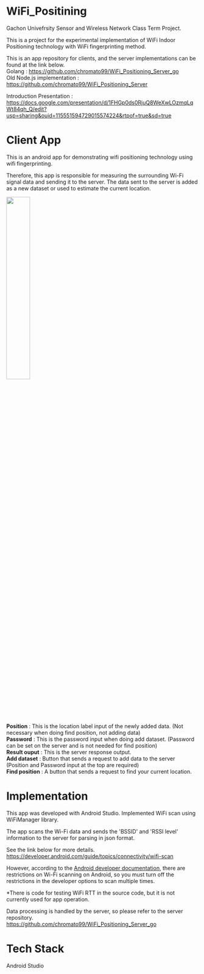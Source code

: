 # WiFi_Positining

Gachon Univefrsity Sensor and Wireless Network Class Term Project.
 
This is a project for the experimental implementation of WiFi Indoor Positioning technology with WiFi fingerprinting method.

This is an app repository for clients, and the server implementations can be found at the link below.<br>
Golang : https://github.com/chromato99/WiFi_Positioning_Server_go<br>
Old Node.js implementation : https://github.com/chromato99/WiFi_Positioning_Server


Introduction Presentation : https://docs.google.com/presentation/d/1FHGp0ds0RjuQ8WeXwLOzmqLqWt84qh_Q/edit?usp=sharing&ouid=115551594729015574224&rtpof=true&sd=true

# Client App

This is an android app for demonstrating wifi positioning technology using wifi fingerprinting.

Therefore, this app is responsible for measuring the surrounding Wi-Fi signal data and sending it to the server. The data sent to the server is added as a new dataset or used to estimate the current location.

<img src="https://user-images.githubusercontent.com/20539422/175869621-58972adb-6cb1-4256-bdf8-72800a8674d1.png" width=35% height=35%>

<b>Position</b> : This is the location label input of the newly added data. (Not necessary when doing find position, not adding data)<br>
<b>Password</b> : This is the password input when doing add dataset. (Password can be set on the server and is not needed for find position)<br>
<b>Result ouput</b> : This is the server response output.<br>
<b>Add dataset</b> : Button that sends a request to add data to the server (Position and Password input at the top are required)<br>
<b>Find position</b> : A button that sends a request to find your current location.

# Implementation

This app was developed with Android Studio.
Implemented WiFi scan using WiFiManager library. 

The app scans the Wi-Fi data and sends the 'BSSID' and 'RSSI level' information to the server for parsing in json format.

See the link below for more details.<br>
https://developer.android.com/guide/topics/connectivity/wifi-scan

However, according to the [Android developer documentation](https://developer.android.com/guide/topics/connectivity/wifi-scan#wifi-scan-throttling), there are restrictions on Wi-Fi scanning on Android, so you must turn off the restrictions in the developer options to scan multiple times.

*There is code for testing WiFi RTT in the source code, but it is not currently used for app operation.

Data processing is handled by the server, so please refer to the server repository.<br>
https://github.com/chromato99/WiFi_Positioning_Server_go

# Tech Stack

Android Studio

